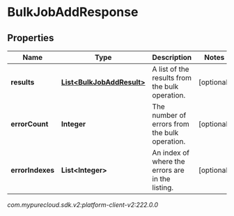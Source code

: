 # BulkJobAddResponse


## Properties

| Name | Type | Description | Notes |
| ------------ | ------------- | ------------- | ------------- |
| **results** | [**List&lt;BulkJobAddResult&gt;**](BulkJobAddResult) | A list of the results from the bulk operation. |  [optional] |
| **errorCount** | **Integer** | The number of errors from the bulk operation. |  [optional] |
| **errorIndexes** | **List&lt;Integer&gt;** | An index of where the errors are in the listing. |  [optional] |




_com.mypurecloud.sdk.v2:platform-client-v2:222.0.0_
